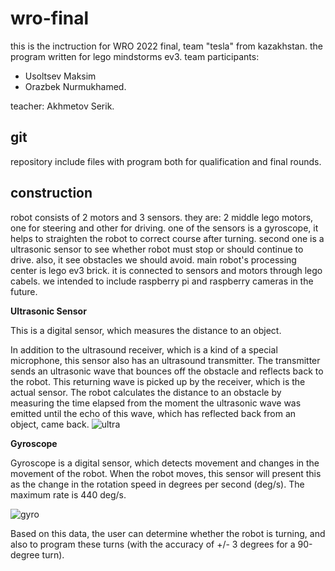 # wro-final
this is the inctruction for WRO 2022 final, team "tesla" from kazakhstan.
the program written for lego mindstorms ev3.
team participants:
* Usoltsev Maksim
* Orazbek Nurmukhamed. 

teacher: Akhmetov Serik.
## git
repository include files with program both for qualification and final rounds. 
## construction
robot consists of 2 motors and 3 sensors. they are: 2 middle lego motors, one for steering and other for driving. one of the sensors is a gyroscope,
 it helps to straighten the robot to correct course after turning. second one is a ultrasonic sensor to see whether robot must stop or should continue to drive. also, it see obstacles we should avoid.
main robot's processing center is lego ev3 brick. it is connected to sensors and motors through lego cabels. 
we intended to include raspberry pi and raspberry cameras in the future.

**Ultrasonic Sensor**

This is a digital sensor, which measures the distance to an object.

In addition to the ultrasound receiver, which is a kind of a special microphone, this sensor also has an ultrasound transmitter. The transmitter sends an ultrasonic wave that bounces off the obstacle and reflects back to the robot. This returning wave is picked up by the receiver, which is the actual sensor. The robot calculates the distance to an obstacle by measuring the time elapsed from the moment the ultrasonic wave was emitted until the echo of this wave, which has reflected back from an object, came back.
![ultra](https://petljamediastorage.blob.core.windows.net/root/Media/Default/Kursevi/international/BlockBasedProgMakeCodeEng/brick6.jpg)

**Gyroscope**

Gyroscope is a digital sensor, which detects movement and changes in the movement of the robot. When the robot moves, this sensor will present this as the change in the rotation speed in degrees per second (deg/s). The maximum rate is 440 deg/s.

![gyro](https://petljamediastorage.blob.core.windows.net/root/Media/Default/Kursevi/international/BlockBasedProgMakeCodeEng/brick10.png)

Based on this data, the user can determine whether the robot is turning, and also to program these turns (with the accuracy of +/- 3 degrees for a 90-degree turn).

